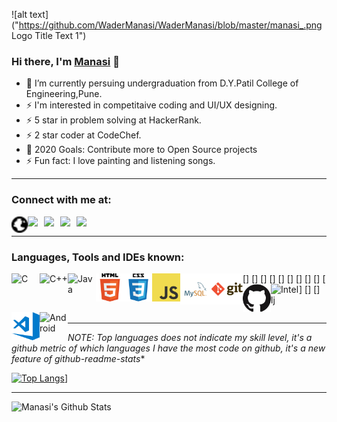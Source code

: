 ![alt text]("https://github.com/WaderManasi/WaderManasi/blob/master/manasi_.png Logo Title Text 1")
### Hi there, I'm [Manasi][website] 👋

- 🔭 I’m currently persuing undergraduation from D.Y.Patil College of Engineering,Pune.
- ⚡ I'm interested in competitaive coding and UI/UX designing.
- ⚡ 5 star in problem solving at HackerRank.
- ⚡ 2 star coder at CodeChef.
- 🥅 2020 Goals: Contribute more to Open Source projects
- ⚡ Fun fact: I love painting and listening songs.
---
### Connect with me at:

[<img align="left"  width="26px" src="https://raw.githubusercontent.com/iconic/open-iconic/master/svg/globe.svg" />][website]
[<img align="left"  width="26px" src="https://cdn.jsdelivr.net/npm/simple-icons@v3/icons/linkedin.svg" />][linkedin]
[<img align="left" width="26px" src="https://cdn.jsdelivr.net/npm/simple-icons@3.4.0/icons/gmail.svg" />][mail]
[<img align="left" width="26px" src="https://cdn.jsdelivr.net/npm/simple-icons@3.4.0/icons/github.svg" />][github]
[<img align="left" width="26px" src="https://cdn.jsdelivr.net/npm/simple-icons@v3/icons/instagram.svg" />][instagram]

<br />

---
### Languages, Tools and IDEs known:

[<img align="left" alt="C" width="45px" height="45px" src="https://img.icons8.com/color/48/000000/c-programming.png" />]
[<img align="left" alt="C++" width="45px" height="45px" src="https://img.icons8.com/color/48/000000/c-plus-plus-logo.png" />]
[<img align="left" alt="Java" width="45px" height="45px" src="https://img.icons8.com/color/48/000000/java-coffee-cup-logo.png" />]
[<img align="left" alt="HTML5" width="45px" height="45px" src="https://raw.githubusercontent.com/github/explore/80688e429a7d4ef2fca1e82350fe8e3517d3494d/topics/html/html.png" />]
[<img align="left" alt="CSS3" width="45px" height="45px" src="https://raw.githubusercontent.com/github/explore/80688e429a7d4ef2fca1e82350fe8e3517d3494d/topics/css/css.png" />]
[<img align="left" alt="JavaScript" width="45px" height="45px" src="https://raw.githubusercontent.com/github/explore/80688e429a7d4ef2fca1e82350fe8e3517d3494d/topics/javascript/javascript.png" />]
[<img align="left" alt="MySQL" width="50px" height="50px" src="https://raw.githubusercontent.com/github/explore/80688e429a7d4ef2fca1e82350fe8e3517d3494d/topics/mysql/mysql.png" />]
[<img align="left" alt="Git" width="50px" height="50px" src="https://raw.githubusercontent.com/github/explore/80688e429a7d4ef2fca1e82350fe8e3517d3494d/topics/git/git.png" />]
[<img align="left" alt="GitHub" width="45px" height="45px" src="https://raw.githubusercontent.com/github/explore/78df643247d429f6cc873026c0622819ad797942/topics/github/github.png" />]
[<img align="left" alt="Intellj" width="45px" height="45px" src="https://img.icons8.com/color/48/000000/intellij-idea.png" />]
[<img align="left" alt="Visual Studio Code" width="45px" height="45px" src="https://raw.githubusercontent.com/github/explore/80688e429a7d4ef2fca1e82350fe8e3517d3494d/topics/visual-studio-code/visual-studio-code.png" />]
[<img align="left" alt="Android" width="45px" height="45px" src="https://img.icons8.com/color/48/000000/android-os.png" />]

<br />

---

*NOTE: Top languages does not indicate my skill level, it's a github metric of which languages I have the most code on github, it's a new feature of github-readme-stats**
<br />

[![Top Langs](https://github-readme-stats.vercel.app/api/top-langs/?username=WaderManasi&layout=compact)](https://github.com/wadermanasi/github-readme-stats)]

---

<img align="left" alt="Manasi's Github Stats" src="https://github-readme-stats.vercel.app/api?username=WaderManasi&show_icons=true&theme=highcontrast" />


[website]: https://wadermanasi.github.io/portfolio/
[instagram]: https://www.instagram.com/wmanasi_art06/
[linkedin]: https://www.linkedin.com/in/manasi-wader-2455a0197/
[github]: https://github.com/WaderManasi/
[mail]: manasiwader@gmail.com

